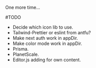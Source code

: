 One more time...

#TODO

- Decide which icon lib to use.
- Tailwind-Prettier or eslint from antfu?
- Make next auth work in appDir.
- Make color mode work in appDir.
- Prisma.
- PlanetScale.
- Editor.js adding for own content.
